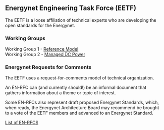 ## Energynet Engineering Task Force (EETF)

The EETF is a loose affiliation of technical experts who are developing the open standards for the Energynet.

### Working Groups 

Working Group 1 - [Reference Model](wg1-refmodel)<br>
Working Group 2 - [Managed DC Power](wg2-dcmp)<br> 

### Energynet Requests for Comments 

The EETF uses a request-for-comments model of technical organization.  

An EN-RFC can (and currently should!) be an informal document that gathers information about a theme or topic of interest.  

Some EN-RFCs also represent draft proposed Energynet Standards, which, when ready, the Energynet Architecture Board may recommend be brought to a vote of the EETF members and advanced to an Energynet Standard.

[List of EN-RFCS](en-rfcs)<br>
